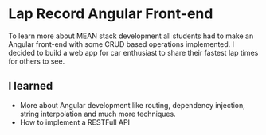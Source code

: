 # Lap Record Angular Front-end

To learn more about MEAN stack development all students had to make an Angular front-end with some CRUD based operations implemented. I decided to build a web app for car enthusiast to share their fastest lap times for others to see. 

## I learned

- More about Angular development like routing, dependency injection, string interpolation and much more techniques.
- How to implement a RESTFull API
